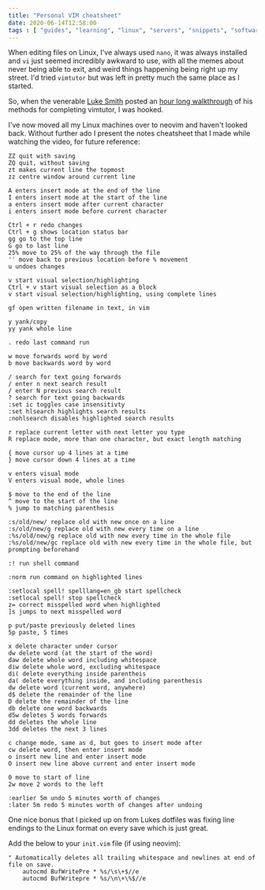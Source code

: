 ```yaml
---
title: "Personal VIM cheatsheet"
date: 2020-06-14T12:58:00
tags : [ "guides", "learning", "linux", "servers", "snippets", "software", ]
---
```


When editing files on Linux, I've always used `nano`, it was always installed and `vi` just seemed incredibly awkward to use, with all the memes about never being able to exit, and weird things happening being right up my street. I'd tried `vimtutor` but was left in pretty much the same place as I started.

So, when the venerable [Luke Smith](https://lukesmith.xyz/) posted an [hour long walkthrough](https://www.youtube.com/watch?v=d8XtNXutVto) of his methods for completing vimtutor, I was hooked.

I've now moved all my Linux machines over to neovim and haven't looked back. Without further ado I present the notes cheatsheet that I made while watching the video, for future reference:

```
ZZ quit with saving
ZQ quit, without saving
zt makes current line the topmost
zz centre window around current line

A enters insert mode at the end of the line
I enters insert mode at the start of the line
a enters insert mode after current character
i enters insert mode before current character

Ctrl + r redo changes
Ctrl + g shows location status bar
gg go to the top line
G go to last line
25% move to 25% of the way through the file
'' move back to previous location before % movement
u undoes changes

v start visual selection/highlighting
Ctrl + v start visual selection as a block
v start visual selection/highlighting, using complete lines

gf open written filename in text, in vim

y yank/copy
yy yank whole line

. redo last command run

w move forwards word by word
b move backwards word by word

/ search for text going forwards
/ enter n next search result
/ enter N previous search result
? search for text going backwards
:set ic toggles case insensitivty
:set hlsearch highlights search results
:nohlsearch disables highlighted search results

r replace current letter with next letter you type
R replace mode, more than one character, but exact length matching

{ move cursor up 4 lines at a time
} move cursor down 4 lines at a time

v enters visual mode
V enters visual mode, whole lines

$ move to the end of the line
^ move to the start of the line
% jump to matching parenthesis

:s/old/new/ replace old with new once on a line
:s/old/new/g replace old with new every time on a line
:%s/old/new/g replace old with new every time in the whole file
:%s/old/new/gc replace old with new every time in the whole file, but prompting beforehand

:! run shell command

:norm run command on highlighted lines

:setlocal spell! spelllang=en_gb start spellcheck
:setlocal spell! stop spellcheck
z= correct misspelled word when highlighted
]s jumps to next misspelled word

p put/paste previously deleted lines
5p paste, 5 times

x delete character under cursor
dw delete word (at the start of the word)
daw delete whole word including whitespace
diw delete whole word, excluding whitespace
di( delete everything inside parentheis
da( delete everything inside, and including parenthesis
dw delete word (current word, anywhere)
d$ delete the remainder of the line
D delete the remainder of the line
db delete one word backwards
d5w deletes 5 words forwards
dd deletes the whole line
3dd deletes the next 3 lines

c change mode, same as d, but goes to insert mode after
cw delete word, then enter insert mode
o insert new line and enter insert mode
O insert new line above current and enter insert mode

0 move to start of line
2w move 2 words to the left

:earlier 5m undo 5 minutes worth of changes
:later 5m redo 5 minutes worth of changes after undoing
```

One nice bonus that I picked up on from Lukes dotfiles was fixing line endings to the Linux format on every save which is just great.

Add the below to your `init.vim` file (if using neovim):

```
" Automatically deletes all trailing whitespace and newlines at end of file on save.
	autocmd BufWritePre * %s/\s\+$//e
	autocmd BufWritepre * %s/\n\+\%$//e
```
